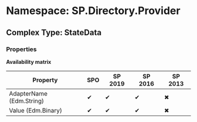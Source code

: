 # Namespace: SP.Directory.Provider

## Complex Type: StateData

### Properties

**Availability matrix**

Property | SPO | SP 2019 | SP 2016 | SP 2013
----------|-----|---------|---------|--------
AdapterName (Edm.String) | ✔ | ✔ | ✔ | ✖
Value (Edm.Binary) | ✔ | ✔ | ✔ | ✖
